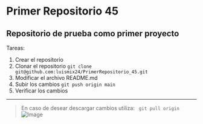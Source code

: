 # Primer Repositorio 45

## Repositorio de prueba como primer proyecto

Tareas:
1. Crear el repositorio
2. Clonar el repositorio
` git clone git@github.com:luismix24/PrimerRepositorio_45.git `
3. Modificar el archivo README.md
4. Subir los cambios
` git push origin main `
5. Verificar los cambios

---
> En caso de desear descargar cambios utiliza:
` git pull origin`
![Image](https://github.com/fluidicon.png)
